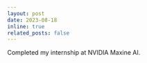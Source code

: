 ```yaml
---
layout: post
date: 2023-08-18 
inline: true
related_posts: false
---
```


Completed my internship at NVIDIA Maxine AI.